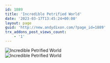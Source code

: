 ```yaml
---
id: 1889
title: 'Incredible Petrified World'
date: '2023-03-17T13:45:24+00:00'
layout: page
guid: 'http://new.andydixon.com/?page_id=1889'
trx_addons_post_views_count:
    - '1'
---
```


![Incredible Petrified World](https://i0.wp.com/assets.g8x2.ldn.idrivee2-23.com/posters/Incredible%20Petrified%20World%2001.jpg?w=1200&ssl=1 "Incredible Petrified World")  
![Incredible Petrified World](https://i0.wp.com/assets.g8x2.ldn.idrivee2-23.com/posters/Incredible%20Petrified%20World%2002.jpg?w=1200&ssl=1 "Incredible Petrified World")